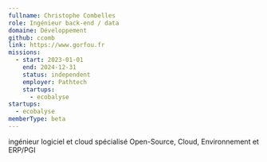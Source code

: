 ```yaml
---
fullname: Christophe Combelles
role: Ingénieur back-end / data
domaine: Développement
github: ccomb
link: https://www.gorfou.fr
missions:
  - start: 2023-01-01
    end: 2024-12-31
    status: independent
    employer: Pathtech
    startups:
      - ecobalyse
startups:
  - ecobalyse
memberType: beta
---
```

ingénieur logiciel et cloud spécialisé Open-Source, Cloud, Environnement et ERP/PGI